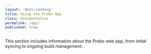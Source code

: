 ```yaml
---
layout: 'docs-landing'
title: Using the Probo App
class: documentation
permalink: /app/
published: true
---
```


This section includes information about the Probo web app, from initial syncing to ongoing build management.
